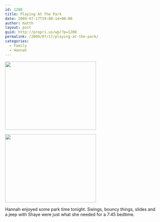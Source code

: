 ```yaml
---
id: 1208
title: Playing At The Park
date: 2009-07-17T19:00:14+00:00
author: matth
layout: post
guid: http://propri.us/wp/?p=1208
permalink: /2009/07/17/playing-at-the-park/
categories:
  - Family
  - Hannah
---
```

[<img class="alignnone size-full wp-image-364" src="http://hippeelee.com/blog/wp-content/uploads/2009/07/l-1600-1200-c1cabfba-b3d9-4a95-b29c-3f1dadf136b3.jpeg" alt="" width="300" height="225" />](http://hippeelee.com/blog/wp-content/uploads/2009/07/l-1600-1200-c1cabfba-b3d9-4a95-b29c-3f1dadf136b3.jpeg)

[<img class="alignnone size-full wp-image-364" src="http://hippeelee.com/blog/wp-content/uploads/2009/07/l-1600-1200-83f3544b-235a-415f-b988-393e24f52d71.jpeg" alt="" width="300" height="225" />](http://hippeelee.com/blog/wp-content/uploads/2009/07/l-1600-1200-83f3544b-235a-415f-b988-393e24f52d71.jpeg)

Hannah enjoyed some park time tonight. Swings, bouncy things, slides and a jeep with Shaye were just what she needed for a 7:45 bedtime.
